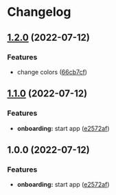 # Changelog

## [1.2.0](https://github.com/julianomcl/monorepo-release-please/compare/onboarding-v1.1.0...onboarding-v1.2.0) (2022-07-12)


### Features

* change colors ([66cb7cf](https://github.com/julianomcl/monorepo-release-please/commit/66cb7cf054b9a0f83993e092f189c4dff1a8a821))

## [1.1.0](https://github.com/julianomcl/monorepo-release-please/compare/onboarding-v1.0.0...onboarding-v1.1.0) (2022-07-12)


### Features

* **onboarding:** start app ([e2572af](https://github.com/julianomcl/monorepo-release-please/commit/e2572af9f0e1c85adb7eb00d948fc71979acd39f))

## 1.0.0 (2022-07-12)


### Features

* **onboarding:** start app ([e2572af](https://github.com/julianomcl/monorepo-release-please/commit/e2572af9f0e1c85adb7eb00d948fc71979acd39f))
